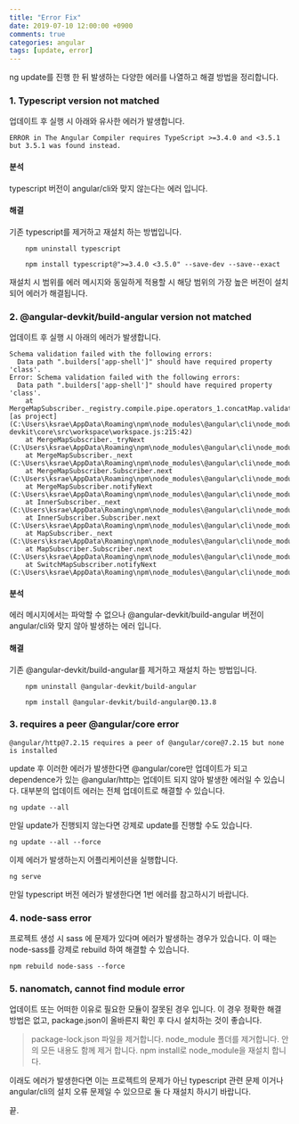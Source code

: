 ```yaml
---
title: "Error Fix"
date: 2019-07-10 12:00:00 +0900
comments: true
categories: angular
tags: [update, error]
---
```



ng update를 진행 한 뒤 발생하는 다양한 에러를 나열하고 해결 방법을 정리합니다.


### 1. Typescript version not matched

업데이트 후 실행 시 아래와 유사한 에러가 발생합니다.

    ERROR in The Angular Compiler requires TypeScript >=3.4.0 and <3.5.1 but 3.5.1 was found instead.
    
#### 분석

typescript 버전이 angular/cli와 맞지 않는다는 에러 입니다.


#### 해결

기존 typescript를 제거하고 재설치 하는 방법입니다.

        npm uninstall typescript

        npm install typescript@">=3.4.0 <3.5.0" --save-dev --save--exact

재설치 시 범위를 에러 메시지와 동일하게 적용할 시 해당 범위의 가장 높은 버전이 설치 되어 에러가 해결됩니다.


### 2. @angular-devkit/build-angular version not matched

업데이트 후 실행 시 아래의 에러가 발생합니다.

```
Schema validation failed with the following errors:
  Data path ".builders['app-shell']" should have required property 'class'.
Error: Schema validation failed with the following errors:
  Data path ".builders['app-shell']" should have required property 'class'.
    at MergeMapSubscriber._registry.compile.pipe.operators_1.concatMap.validatorResult [as project] (C:\Users\ksrae\AppData\Roaming\npm\node_modules\@angular\cli\node_modules\@angular-devkit\core\src\workspace\workspace.js:215:42)
    at MergeMapSubscriber._tryNext (C:\Users\ksrae\AppData\Roaming\npm\node_modules\@angular\cli\node_modules\rxjs\internal\operators\mergeMap.js:69:27)
    at MergeMapSubscriber._next (C:\Users\ksrae\AppData\Roaming\npm\node_modules\@angular\cli\node_modules\rxjs\internal\operators\mergeMap.js:59:18)
    at MergeMapSubscriber.Subscriber.next (C:\Users\ksrae\AppData\Roaming\npm\node_modules\@angular\cli\node_modules\rxjs\internal\Subscriber.js:67:18)
    at MergeMapSubscriber.notifyNext (C:\Users\ksrae\AppData\Roaming\npm\node_modules\@angular\cli\node_modules\rxjs\internal\operators\mergeMap.js:92:26)
    at InnerSubscriber._next (C:\Users\ksrae\AppData\Roaming\npm\node_modules\@angular\cli\node_modules\rxjs\internal\InnerSubscriber.js:28:21)
    at InnerSubscriber.Subscriber.next (C:\Users\ksrae\AppData\Roaming\npm\node_modules\@angular\cli\node_modules\rxjs\internal\Subscriber.js:67:18)
    at MapSubscriber._next (C:\Users\ksrae\AppData\Roaming\npm\node_modules\@angular\cli\node_modules\rxjs\internal\operators\map.js:55:26)
    at MapSubscriber.Subscriber.next (C:\Users\ksrae\AppData\Roaming\npm\node_modules\@angular\cli\node_modules\rxjs\internal\Subscriber.js:67:18)
    at SwitchMapSubscriber.notifyNext (C:\Users\ksrae\AppData\Roaming\npm\node_modules\@angular\cli\node_modules\rxjs\internal\operators\switchMap.js:86:26)
```

#### 분석

 에러 메시지에서는 파악할 수 없으나 @angular-devkit/build-angular 버전이 angular/cli와 맞지 않아 발생하는 에러 입니다.


#### 해결

기존 @angular-devkit/build-angular를 제거하고 재설치 하는 방법입니다.

        npm uninstall @angular-devkit/build-angular

        npm install @angular-devkit/build-angular@0.13.8




### 3. requires a peer @angular/core error

```
@angular/http@7.2.15 requires a peer of @angular/core@7.2.15 but none is installed
```


update 후 이러한 에러가 발생한다면 @angular/core만 업데이트가 되고 dependence가 있는 @angular/http는 업데이트 되지 않아 발생한 에러일 수 있습니다.
대부분의 업데이트 에러는 전체 업데이트로 해결할 수 있습니다. 

```command
ng update --all
```

만일 update가 진행되지 않는다면 강제로 update를 진행할 수도 있습니다.

```command
ng update --all --force
```

이제 에러가 발생하는지 어플리케이션을 실행합니다.

```command
ng serve
```

만일 typescript 버전 에러가 발생한다면 1번 에러를 참고하시기 바랍니다.




### 4. node-sass error

프로젝트 생성 시 sass 에 문제가 있다며 에러가 발생하는 경우가 있습니다.
이 때는 node-sass를 강제로 rebuild 하여 해결할 수 있습니다.

```command
npm rebuild node-sass --force
```

### 5. nanomatch, cannot find module error

업데이트 또는 어떠한 이유로 필요한 모듈이 잘못된 경우 입니다. 이 경우 정확한 해결 방법은 없고, package.json이 올바른지 확인 후 다시 설치하는 것이 좋습니다.

> package-lock.json 파일을 제거합니다.
> node_module 폴더를 제거합니다. 안의 모든 내용도 함께 제거 합니다.
> npm install로 node_module을 재설치 합니다.

이래도 에러가 발생한다면 이는 프로젝트의 문제가 아닌 typescript 관련 문제 이거나 angular/cli의 설치 오류 문제일 수 있으므로 둘 다 재설치 하시기 바랍니다.





끝.

